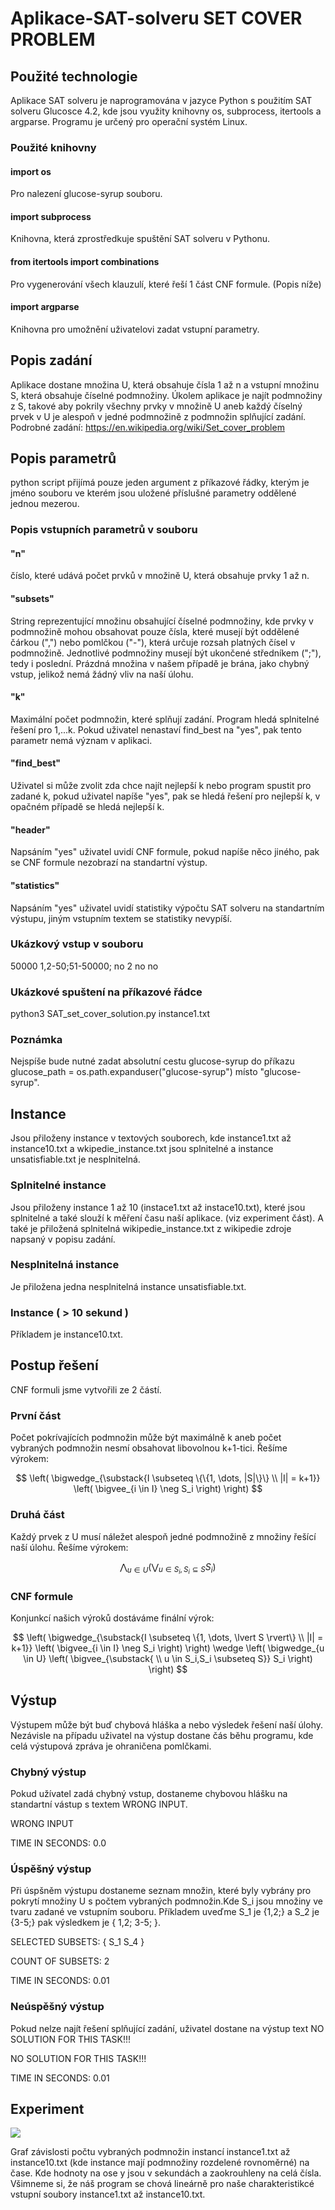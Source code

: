 # Aplikace-SAT-solveru SET COVER PROBLEM

## Použité technologie
 Aplikace SAT solveru je naprogramována v jazyce Python s použitím SAT solveru Glucosce 4.2, kde jsou využity knihovny os, subprocess, itertools a argparse. Programu je určený pro operační systém Linux.

 ### Použité knihovny
 #### import os
 Pro nalezení glucose-syrup souboru.
 
 #### import subprocess
 Knihovna, která zprostředkuje spuštění SAT solveru v Pythonu.
 
 #### from itertools import combinations
 Pro vygenerování všech klauzulí, které řeší 1 část CNF formule. (Popis níže)
 
 #### import argparse
 Knihovna pro umožnění uživatelovi zadat vstupní parametry.
 
 ## Popis zadání
 Aplikace dostane množina U, která obsahuje čísla 1 až n a vstupní množinu S, která obsahuje číselné podmnožiny. Úkolem aplikace je najít podmnožiny z S, takové aby pokrily všechny prvky v množině U aneb každý číselný prvek v U
 je alespoň v jedné podmnožině z podmnožin splňující zadání. Podrobné zadání: https://en.wikipedia.org/wiki/Set_cover_problem

## Popis parametrů
python script přijímá pouze jeden argument z příkazové řádky, kterým je jméno souboru ve kterém jsou uložené příslušné parametry oddělené jednou mezerou.

 ### Popis vstupních parametrů v souboru
 #### "n"
 číslo, které udává počet prvků v množině U, která obsahuje prvky 1 až n.
 
 #### "subsets"
 String reprezentující množinu obsahující číselné podmnožiny, kde prvky v podmnožině mohou obsahovat pouze čísla, které musejí být oddělené čárkou (",") nebo pomlčkou ("-"), která určuje rozsah platných čísel v podmnožině. Jednotlivé podmnožiny musejí být ukončené středníkem (";"), tedy i poslední. Prázdná množina v našem případě je brána, jako chybný vstup, jelikož nemá žádný vliv na naší úlohu.

  #### "k"
 Maximální počet podmnožin, které splňují zadání. Program hledá splnitelné řešení pro 1,...k. Pokud uživatel nenastaví find_best na "yes", pak tento parametr nemá význam v aplikaci.
 
 #### "find_best"
 Uživatel si může zvolit zda chce najít nejlepší k nebo program spustit pro zadané k, pokud uživatel napíše "yes", pak se hledá řešení pro nejlepší k, v opačném případě se hledá nejlepší k.
  
 #### "header"
 Napsáním "yes" uživatel uvidí CNF formule, pokud napíše něco jiného, pak se CNF formule nezobrazí na standartní výstup.

  #### "statistics"
  Napsáním "yes" uživatel uvidí statistiky výpočtu SAT solveru na standartním výstupu, jiným vstupním textem se statistiky nevypíší.

### Ukázkový vstup v souboru
50000 1,2-50;51-50000; no 2 no no

### Ukázkové spuštení na příkazové řádce
python3 SAT_set_cover_solution.py instance1.txt

### Poznámka
Nejspíše bude nutné zadat absolutní cestu glucose-syrup do příkazu glucose_path = os.path.expanduser("glucose-syrup") místo "glucose-syrup".

## Instance
Jsou přiloženy instance v textových souborech, kde instance1.txt až instance10.txt a wkipedie_instance.txt jsou splnitelné a instance unsatisfiable.txt je nesplnitelná.

### Splnitelné instance
Jsou přiloženy instance 1 až 10 (instace1.txt až instace10.txt), které jsou splnitelné a také slouží k měření času naší aplikace. (viz experiment část). A také je přiložená splnitelná wikipedie_instance.txt z wikipedie zdroje napsaný
v popisu zadání.

### Nesplnitelná instance
Je přiložena jedna nesplnitelná instance unsatisfiable.txt.

### Instance ( > 10 sekund )
Příkladem je instance10.txt.

## Postup řešení
CNF formuli jsme vytvořili ze 2 částí.

### První část
Počet pokrívajících podmnožin může být maximálně k aneb počet vybraných podmnožin nesmí obsahovat libovolnou k+1-tici. Řešíme výrokem:

$$
\left(
\bigwedge_{\substack{I \subseteq \{\{1, \dots, |S|\}\} \\ |I| = k+1}}
\left(
\bigvee_{i \in I} \neg S_i
\right)
\right)
$$

### Druhá část
Každý prvek z U musí náležet alespoň jedné podmnožině  z množiny řešící naší úlohu. Řešíme výrokem:

$$
\bigwedge_{u \in U} \left( \bigvee_{u \in S_i, S_i \subseteq S} S_i \right)
$$

### CNF formule
Konjunkcí našich výroků dostáváme finální výrok:

$$
\left( \bigwedge_{\substack{I \subseteq \{1, \dots, \lvert S \rvert\} \\ |I| = k+1}} \left( \bigvee_{i \in I} \neg S_i \right) \right) \wedge \left( \bigwedge_{u \in U} \left( \bigvee_{\substack{ \\ u \in S_i,S_i \subseteq S}} S_i \right) \right)
$$


## Výstup
Výstupem může být buď chybová hláška a nebo výsledek řešení naší úlohy. Nezávisle na případu  uživatel na výstup dostane čás běhu programu, kde celá výstupová zpráva je ohraničena pomlčkami.

### Chybný výstup
Pokud užívatel zadá chybný vstup, dostaneme chybovou hlášku na standartní vástup s textem WRONG INPUT.

WRONG INPUT

TIME IN SECONDS: 0.0

### Úspěšný výstup
Při úspšněm výstupu dostaneme seznam množin, které byly vybrány pro pokrytí množiny U s počtem vybraných podmnožin.Kde S_i jsou množiny ve tvaru zadané ve vstupním souboru. Příkladem uveďme S_1 je {1,2;} a S_2 je {3-5;} pak výsledkem je { 1,2; 3-5; }.

SELECTED SUBSETS: { S_1 S_4 }

COUNT OF SUBSETS: 2

TIME IN SECONDS: 0.01

### Neúspěšný výstup
Pokud nelze najít řešení splňující zadání, uživatel dostane na výstup text NO SOLUTION FOR THIS TASK!!!

NO SOLUTION FOR THIS TASK!!!

TIME IN SECONDS: 0.01

## Experiment
![](graph.png)

Graf závislosti počtu vybraných podmnožin instancí instance1.txt až instance10.txt (kde instance mají podmnožiny rozdelené rovnoměrné) na čase. Kde hodnoty na ose y jsou v sekundách a zaokrouhleny na celá čísla. Všimneme si, že náš program se chová lineárně pro naše charakteristikcé vstupní soubory instance1.txt až instance10.txt.

                                     
